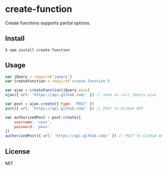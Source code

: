 # create-function

Create functions supports partial options.

## Install

    $ npm install create-function
    
## Usage

```javascript
var jQuery = require('jquery')
var createFunction = require('create-function')

var ajax = createFunction(jQuery.ajax)
ajax({ url: 'https://api.github.com/' }) // Same as call jQuery.ajax

var post = ajax.create({ type: 'POST' })
post({ url: 'https://api.github.com/' }) // POST to GitHub API

var authorizedPost = post.create({
    username: 'user',
    password: 'pass'
})
authorizedPost({ url: 'https://api.github.com/' }) // POST to GitHub API with authorization
```

## License

MIT

